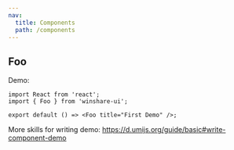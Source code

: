 ```yaml
---
nav:
  title: Components
  path: /components
---
```


## Foo

Demo:

```tsx
import React from 'react';
import { Foo } from 'winshare-ui';

export default () => <Foo title="First Demo" />;
```

More skills for writing demo: https://d.umijs.org/guide/basic#write-component-demo
